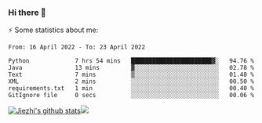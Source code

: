 ### Hi there 👋

⚡ Some statistics about me:


<!--START_SECTION:waka-->

```text
From: 16 April 2022 - To: 23 April 2022

Python             7 hrs 54 mins   ███████████████████████▓░   94.76 %
Java               13 mins         ▓░░░░░░░░░░░░░░░░░░░░░░░░   02.78 %
Text               7 mins          ▒░░░░░░░░░░░░░░░░░░░░░░░░   01.48 %
XML                2 mins          ░░░░░░░░░░░░░░░░░░░░░░░░░   00.50 %
requirements.txt   1 min           ░░░░░░░░░░░░░░░░░░░░░░░░░   00.40 %
GitIgnore file     0 secs          ░░░░░░░░░░░░░░░░░░░░░░░░░   00.06 %
```

<!--END_SECTION:waka-->





[![Jiezhi's github stats](https://github-readme-stats.vercel.app/api?username=Jiezhi&show_icons=true)](https://github.com/Jiezhi/github-readme-stats)[![](https://stats.justsong.cn/api/leetcode/?username=Jiezhi)](https://leetcode.com/Jiezhi/) 
<!--
[![Top Langs](https://github-readme-stats.vercel.app/api/top-langs/?username=Jiezhi&hide=javascript,html)](https://github.com/Jiezhi/github-readme-stats)

**Jiezhi/Jiezhi** is a ✨ _special_ ✨ repository because its `README.md` (this file) appears on your GitHub profile.

Here are some ideas to get you started:

- 🔭 I’m currently working on ...
- 🌱 I’m currently learning ...
- 👯 I’m looking to collaborate on ...
- 🤔 I’m looking for help with ...
- 💬 Ask me about ...
- 📫 How to reach me: ...
- 😄 Pronouns: ...
- ⚡ Fun fact: ...
-->

